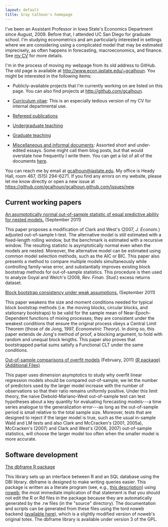 ```yaml
---
layout: default
title: Gray Calhoun's homepage
---
```

[CV]: gcalhoun-curriculum-vitae.html

I've been an Assistant Professor in Iowa State's Economics Department
since August, 2009. Before that, I attended UC San Diego for graduate
school. I'm studying econometrics and am particularly interested in
settings where we are considering using a complicated model that may
be estimated imprecisely, as often happens in forecasting,
macroeconomics, and finance. See [my CV][CV] for more details.

I'm in the process of moving my webpage from its old address to
GitHub.  The old page is available at
<http://www.econ.iastate.edu/~gcalhoun>.  You might be interested in
the following items:

* Publicly-available projects that I'm currently working on are
  listed on this page.  You can also find projects at
  <http://github.com/gcalhoun>.

* [Curriculum vitae][CV]: This is an especially tedious version
  of my CV for internal departmental use.

* [Refereed publications](publications.html)

* [Undergraduate teaching](undergraduate.html)

* [Graduate teaching](graduate.html)

* [Miscellaneous and informal documents](documents.html): Assorted
  short and under-edited essays.  Some might call them blog posts, but
  that would overstate how frequently I write them.  You can get a
  list of all of the documents [here](/essays/).

You can reach me by email at <gcalhoun@iastate.edu>.  My office is
Heady Hall, room 467, (515) 294-6271.  If you find any errors on my
website, please let me know directly or open a new issue at
<https://github.com/gcalhoun/gcalhoun.github.com/issues/new>.

Current working papers
----------------------

[An asymptotically normal out-of-sample statistic of equal predictive ability for nested models.](http://www.econ.iastate.edu/~gcalhoun/calhoun-oos-2011.pdf) (September 2011)

This paper proposes a modification of Clark and West's (2007,
*J. Econom.*) adjusted out-of-sample t-test. The alternative model is
still estimated with a fixed-length rolling window, but the benchmark
is estimated with a recursive window. The resulting statistic is
asymptotically normal even when the models are nested. Moreover, the
alternative model can be estimated using common model selection
methods, such as the AIC or BIC. This paper also presents a method to
compare multiple models simultaneously while controlling family-wise
error, and substantially improves existing block bootstrap methods for
out-of-sample statistics. This procedure is then used to analyze Goyal
and Welch's (2008, *Rev. Finan. Stud.*) excess returns dataset.

[Block bootstrap consistency under weak assumptions.](http://www.econ.iastate.edu/sites/default/files/publications/papers/p14313-2011-09-23.pdf) (September 2011)

This paper weakens the size and moment conditions needed for typical
block bootstrap methods (i.e. the moving blocks, circular blocks, and
stationary bootstraps) to be valid for the sample mean of
Near-Epoch-Dependent functions of mixing processes; they are
consistent under the weakest conditions that ensure the original
process obeys a Central Limit Theorem (those of de Jong, 1997,
*Econometric Theory*). In doing so, this paper extends de Jong's method
of proof, a blocking argument, to hold with random and unequal block
lengths. This paper also proves that bootstrapped partial sums satisfy
a Functional CLT under the same conditions.

[Out-of-sample comparisons of overfit models](http://www.econ.iastate.edu/sites/default/files/publications/papers/p12462-2011-02-10.pdf) (February, 2011) [(R package)](http://www.econ.iastate.edu/~gcalhoun/software/fwPackage_1.0.tar.gz) [(Additional Files)](http://www.econ.iastate.edu/~gcalhoun/software/calhoun-2010-overfit.tar.gz)

This paper uses dimension asymptotics to study why overfit linear
regression models should be compared out-of-sample; we let the number
of predictors used by the larger model increase with the number of
observations so that their ratio remains uniformly positive. Under
this limit theory, the naive Diebold-Mariano-West out-of-sample test
can test hypotheses about a key quantity for evaluating forecasting
models---a time series analogue to the generalization error---as long
as the out-of-sample period is small relative to the total sample
size. Moreover, tests that are designed to reject if the larger model
is true, such as the usual in-sample Wald and LM tests and also Clark
and McCracken's (2001, 2005a), McCracken's (2007) and Clark and West's
(2006, 2007) out-of-sample statistics, will choose the larger model
too often when the smaller model is more accurate.

Software development
--------------------

[The dbframe R package](https://www.github.com/gcalhoun/dbframe-R-library)

This library sets up an interface between R and an SQL database using
the DBI library. dbframe is designed to make writing queries
easier. This package is written as a literate program (see, e.g.,
[this
description](http://vasc.ri.cmu.edu/old_help/Programming/Literate/literate.html))
using [noweb](http://www.cs.tufts.edu/~nr/noweb/); the most immediate
implication of that statement is that you should not edit the R or Rd
files in the package because they are automatically generated by the
.rw files (in the "source" directory). The documentation and scripts
can be generated from these files using the tord noweb backend
([available
here](http://www.econ.iastate.edu/~gcalhoun/software/tord)), which is
a slightly modified version of noweb's original totex. The dbframe
library is available under version 3 of the GPL.

<!--  LocalWords:  Calhoun's gcalhoun html UC webpage GitHub Econom AIC Goyal
 -->
<!--  LocalWords:  Welch's Finan de Jong Jong's CLT overfit Diebold LM
 -->
<!--  LocalWords:  McCracken's
 -->
